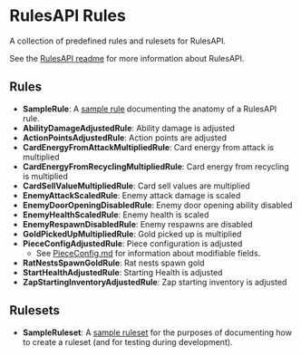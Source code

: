 # RulesAPI Rules

A collection of predefined rules and rulesets for RulesAPI.

See the [RulesAPI readme](../RulesAPI/README.md) for more information about
RulesAPI.

## Rules

- **SampleRule**: A [sample rule](Rule/SampleRule.cs) documenting the anatomy
  of a RulesAPI rule.
- **AbilityDamageAdjustedRule**: Ability damage is adjusted
- **ActionPointsAdjustedRule**: Action points are adjusted
- **CardEnergyFromAttackMultipliedRule**: Card energy from attack is multiplied
- **CardEnergyFromRecyclingMultipliedRule**: Card energy from recycling is multiplied
- **CardSellValueMultipliedRule**: Card sell values are multiplied
- **EnemyAttackScaledRule**: Enemy attack damage is scaled
- **EnemyDoorOpeningDisabledRule**: Enemy door opening ability disabled
- **EnemyHealthScaledRule**: Enemy health is scaled
- **EnemyRespawnDisabledRule**: Enemy respawns are disabled
- **GoldPickedUpMultipliedRule**: Gold picked up is multiplied
- **PieceConfigAdjustedRule**: Piece configuration is adjusted
  - See [PieceConfig.md](../docs/PieceConfig.md) for information about modifiable fields.
- **RatNestsSpawnGoldRule**: Rat nests spawn gold
- **StartHealthAdjustedRule**: Starting Health is adjusted
- **ZapStartingInventoryAdjustedRule**: Zap starting inventory is adjusted

## Rulesets

- **SampleRuleset**: A [sample ruleset](https://github.com/orendain/DemeoMods/blob/045aec568fdddb95b63a1ed34abcb64065e4ca99/Rules/RulesMod.cs#L27-L28)
  for the purposes of documenting how to create a ruleset (and for testing during development).

